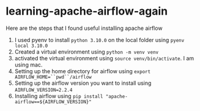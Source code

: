 # learning-apache-airflow-again

Here are the steps that I found useful installing apache airflow

1. I used pyenv to install `python 3.10.0` on the local folder using `pyenv local 3.10.0`
2. Created a virtual environment using `python -m venv venv`
3. activated the virtual environment using `source venv/bin/activate`. I am using mac.
4. Setting up the home directory for airflow using `export AIRFLOW_HOME=``pwd``/airflow`
5. Setting up the airflow version you want to install using `AIRFLOW_VERSION=2.2.4`
5. Installing airflow using `pip install "apache-airflow==${AIRFLOW_VERSION}" `